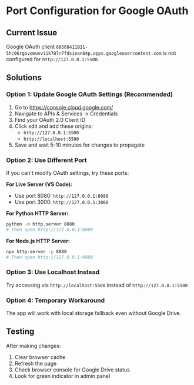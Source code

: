 # Port Configuration for Google OAuth

## Current Issue
Google OAuth client `69508411921-5hc06rgovomuvviik78lr7fdsiean84p.apps.googleusercontent.com` is not configured for `http://127.0.0.1:5500`.

## Solutions

### Option 1: Update Google OAuth Settings (Recommended)
1. Go to https://console.cloud.google.com/
2. Navigate to APIs & Services → Credentials
3. Find your OAuth 2.0 Client ID
4. Click edit and add these origins:
   - `http://127.0.0.1:5500`
   - `http://localhost:5500`
5. Save and wait 5-10 minutes for changes to propagate

### Option 2: Use Different Port
If you can't modify OAuth settings, try these ports:

**For Live Server (VS Code):**
- Use port 8080: `http://127.0.0.1:8080`
- Use port 3000: `http://127.0.0.1:3000`

**For Python HTTP Server:**
```bash
python -m http.server 8080
# Then open http://127.0.0.1:8080
```

**For Node.js HTTP Server:**
```bash
npx http-server -p 8080
# Then open http://127.0.0.1:8080
```

### Option 3: Use Localhost Instead
Try accessing via `http://localhost:5500` instead of `http://127.0.0.1:5500`

### Option 4: Temporary Workaround
The app will work with local storage fallback even without Google Drive.

## Testing
After making changes:
1. Clear browser cache
2. Refresh the page
3. Check browser console for Google Drive status
4. Look for green indicator in admin panel
